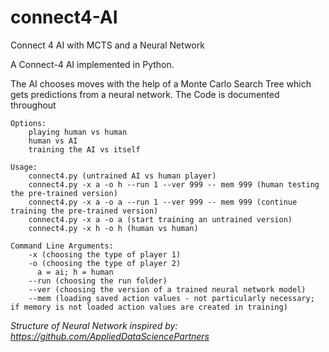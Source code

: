 # connect4-AI
Connect 4 AI with MCTS and a Neural Network

A Connect-4 AI implemented in Python.

The AI chooses moves with the help of a Monte Carlo Search Tree which gets predictions from a neural network.
The Code is documented throughout

	Options:  
        playing human vs human 
        human vs AI 
        training the AI vs itself

	Usage:  
        connect4.py (untrained AI vs human player)
        connect4.py -x a -o h --run 1 --ver 999 -- mem 999 (human testing the pre-trained version)
        connect4.py -x a -o a --run 1 --ver 999 -- mem 999 (continue training the pre-trained version)
        connect4.py -x a -o a (start training an untrained version)
        connect4.py -x h -o h (human vs human)

	Command Line Arguments:
        -x (choosing the type of player 1)
        -o (choosing the type of player 2) 
          a = ai; h = human
        --run (choosing the run folder)
        --ver (choosing the version of a trained neural network model)
        --mem (loading saved action values - not particularly necessary; if memory is not loaded action values are created in training)
        



*Structure of Neural Network inspired by: https://github.com/AppliedDataSciencePartners*
